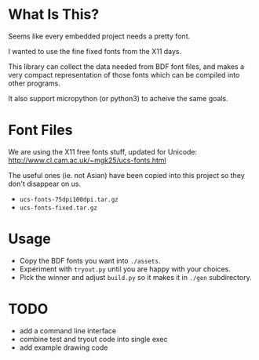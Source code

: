 
# What Is This?

Seems like every embedded project needs a pretty font.

I wanted to use the fine fixed fonts from the X11 days. 

This library can collect the data needed from BDF font files,
and makes a very compact representation of those fonts which
can be compiled into other programs.

It also support micropython (or python3) to acheive the same goals.

# Font Files

We are using the X11 free fonts stuff, updated for Unicode:
<http://www.cl.cam.ac.uk/~mgk25/ucs-fonts.html>

The useful ones (ie. not Asian) have been copied into this project
so they don't disappear on us.

- `ucs-fonts-75dpi100dpi.tar.gz`
- `ucs-fonts-fixed.tar.gz`

# Usage

- Copy the BDF fonts you want into `./assets`.
- Experiment with `tryout.py` until you are happy with your choices.
- Pick the winner and adjust `build.py` so it makes it in `./gen` subdirectory.

# TODO

- add a command line interface
- combine test and tryout code into single exec
- add example drawing code
